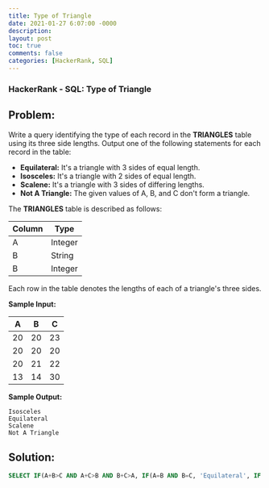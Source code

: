 ```yaml
---
title: Type of Triangle
date: 2021-01-27 6:07:00 -0000
description: 
layout: post
toc: true
comments: false
categories: [HackerRank, SQL]
---
```


### HackerRank - SQL: Type of Triangle

## Problem:

Write a query identifying the type of each record in the **TRIANGLES** table using its three side lengths. Output one of the following statements for each record in the table:

* **Equilateral:** It's a triangle with 3 sides of equal length.
* **Isosceles:** It's a triangle with 2 sides of equal length.
* **Scalene:** It's a triangle with 3 sides of differing lengths.
* **Not A Triangle:** The given values of A, B, and C don't form a triangle.

The **TRIANGLES** table is described as follows:

| Column      | Type |
| ----------- | ----------- |
| A      | Integer       |
| B   | String        |
| B   | Integer        |

Each row in the table denotes the lengths of each of a triangle's three sides.

**Sample Input:**

| A | B | C |
| ----------- | ----------- | ----------- |
| 20 | 20 | 23 |
| 20 | 20 | 20 |
| 20 | 21 | 22 |
| 13 | 14 | 30 |

**Sample Output:**
```
Isosceles
Equilateral
Scalene
Not A Triangle
```

## Solution:

```sql	
SELECT IF(A+B>C AND A+C>B AND B+C>A, IF(A=B AND B=C, 'Equilateral', IF(A=B OR B=C OR A=C, 'Isosceles', 'Scalene')), 'Not A Triangle') FROM TRIANGLES;
```
